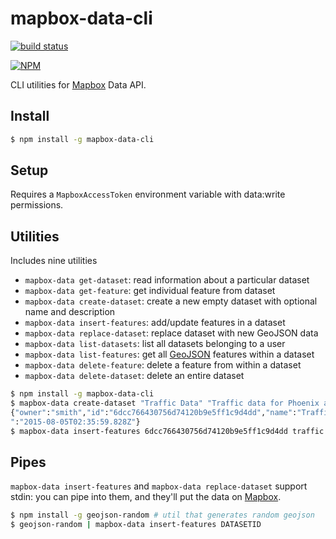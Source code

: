 # mapbox-data-cli

[![build status](https://secure.travis-ci.org/mapbox/mapbox-data-cli.png)](http://travis-ci.org/mapbox/mapbox-data-cli)

[![NPM](https://nodei.co/npm/mapbox-data-cli.png?downloads=true&downloadRank=true&stars=true)](https://nodei.co/npm/mapbox-data-cli/)

CLI utilities for [Mapbox](https://www.mapbox.com/) Data API.

## Install

```sh
$ npm install -g mapbox-data-cli
```

## Setup

Requires a `MapboxAccessToken` environment variable with data:write permissions.

## Utilities

Includes nine utilities

* `mapbox-data get-dataset`: read information about a particular dataset
* `mapbox-data get-feature`: get individual feature from dataset
* `mapbox-data create-dataset`: create a new empty dataset with optional name and description
* `mapbox-data insert-features`: add/update features in a dataset
* `mapbox-data replace-dataset`: replace dataset with new GeoJSON data
* `mapbox-data list-datasets`: list all datasets belonging to a user
* `mapbox-data list-features`: get all [GeoJSON](http://geojson.org/) features within a dataset
* `mapbox-data delete-feature`: delete a feature from within a dataset
* `mapbox-data delete-dataset`: delete an entire dataset


```sh
$ npm install -g mapbox-data-cli
$ mapbox-data create-dataset "Traffic Data" "Traffic data for Phoenix area"
{"owner":"smith","id":"6dcc766430756d74120b9e5ff1c9d4dd","name":"Traffic Patterns,","description":"Traffic in the Pheonix Valley","created":"2015-08-05T02:35:59.828Z","modifie$
":"2015-08-05T02:35:59.828Z"}
$ mapbox-data insert-features 6dcc766430756d74120b9e5ff1c9d4dd traffic.json
```

## Pipes

`mapbox-data insert-features` and `mapbox-data replace-dataset` support stdin: you can pipe
into them, and they'll put the data on [Mapbox](https://www.mapbox.com/).

```sh
$ npm install -g geojson-random # util that generates random geojson
$ geojson-random | mapbox-data insert-features DATASETID
```
